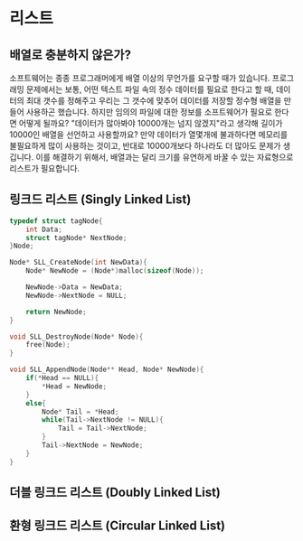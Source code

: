 # 리스트

## 배열로 충분하지 않은가?

소프트웨어는 종종 프로그래머에게 배열 이상의 무언가를 요구할 때가 있습니다.
프로그래밍 문제에서는 보통, 어떤 텍스트 파일 속의 정수 데이터를 필요로 한다고 할 때,
데이터의 최대 갯수를 정해주고 우리는 그 갯수에 맞추어 데이터를 저장할 정수형 배열을 만들어 사용하곤 했습니다.
하지만 임의의 파일에 대한 정보를 소프트웨어가 필요로 한다면 어떻게 될까요?
"데이터가 많아봐야 10000개는 넘지 않겠지"라고 생각해 길이가 10000인 배열을 선언하고 사용할까요?
만약 데이터가 열몇개에 불과하다면 메모리를 불필요하게 많이 사용하는 것이고, 반대로 10000개보다 하나라도 더 많아도 문제가 생깁니다.
이를 해결하기 위해서, 배열과는 달리 크기를 유연하게 바꿀 수 있는 자료형으로 리스트가 필요합니다.

## 링크드 리스트 (Singly Linked List)

```c
typedef struct tagNode{
    int Data;
    struct tagNode* NextNode;
}Node;
```

```c
Node* SLL_CreateNode(int NewData){
    Node* NewNode = (Node*)malloc(sizeof(Node));

    NewNode->Data = NewData;
    NewNode->NextNode = NULL;

    return NewNode;
}
```

```c
void SLL_DestroyNode(Node* Node){
    free(Node);
}
```

```c
void SLL_AppendNode(Node** Head, Node* NewNode){
    if(*Head == NULL){
        *Head = NewNode;
    }
    else{
        Node* Tail = *Head;
        while(Tail->NextNode != NULL){
            Tail = Tail->NextNode;
        }
        Tail->NextNode = NewNode;
    }
}
```

## 더블 링크드 리스트 (Doubly Linked List)

## 환형 링크드 리스트 (Circular Linked List)

